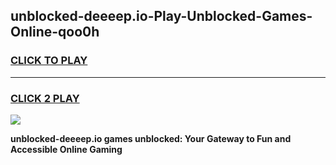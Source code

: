 
## unblocked-deeeep.io-Play-Unblocked-Games-Online-qoo0h
<h3>
<a href="https://premium76.site?title=unblocked-deeeep.io&ref=25A">CLICK TO PLAY</a></h3>
<hr>

<h3>
<a href="https://premium76.site?title=unblocked-deeeep.io&ref=25A">CLICK 2 PLAY</a>
  
</h3>

<a href="https://premium76.site?title=unblocked-deeeep.io&ref=25A"><img src="https://clearcache.store/games.png"></a>


**unblocked-deeeep.io games unblocked: Your Gateway to Fun and Accessible Online Gaming**
